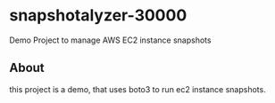 # snapshotalyzer-30000
Demo Project to manage AWS EC2 instance snapshots


## About
this project is a demo, that uses boto3 to run ec2 instance snapshots.
